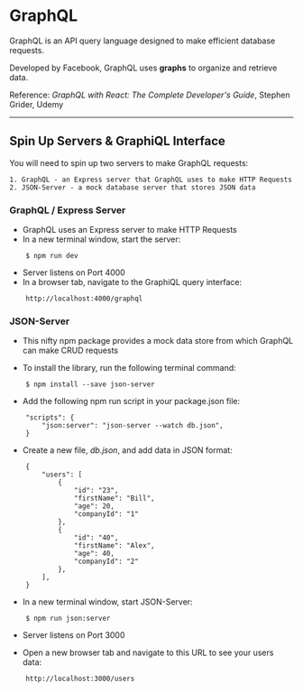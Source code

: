 # GraphQL

GraphQL is an API query language designed to make efficient database requests.

Developed by Facebook, GraphQL uses __graphs__ to organize and retrieve data.

Reference: _GraphQL with React: The Complete Developer's Guide_, Stephen Grider, Udemy

---

## Spin Up Servers & GraphiQL Interface

You will need to spin up two servers to make GraphQL requests:

    1. GraphQL - an Express server that GraphQL uses to make HTTP Requests
    2. JSON-Server - a mock database server that stores JSON data

### GraphQL / Express Server

+ GraphQL uses an Express server to make HTTP Requests
+ In a new terminal window, start the server:

```
    $ npm run dev
```
+ Server listens on Port 4000
+ In a browser tab, navigate to the GraphiQL query interface:

```
    http://localhost:4000/graphql
```

### JSON-Server

+ This nifty npm package provides a mock data store from which GraphQL can make CRUD requests

+ To install the library, run the following terminal command:

```
    $ npm install --save json-server
```

+ Add the following npm run script in your package.json file:

```
    "scripts": {
        "json:server": "json-server --watch db.json",
    }
```

+ Create a new file, _db.json_, and add data in JSON format:

```
    {
        "users": [
            {
                "id": "23",
                "firstName": "Bill",
                "age": 20,
                "companyId": "1"
            },
            {
                "id": "40",
                "firstName": "Alex",
                "age": 40,
                "companyId": "2"
            },
        ],
    }
```

+ In a new terminal window, start JSON-Server:

```
    $ npm run json:server
```

+ Server listens on Port 3000

+ Open a new browser tab and navigate to this URL to see your users data:

```
    http://localhost:3000/users
```